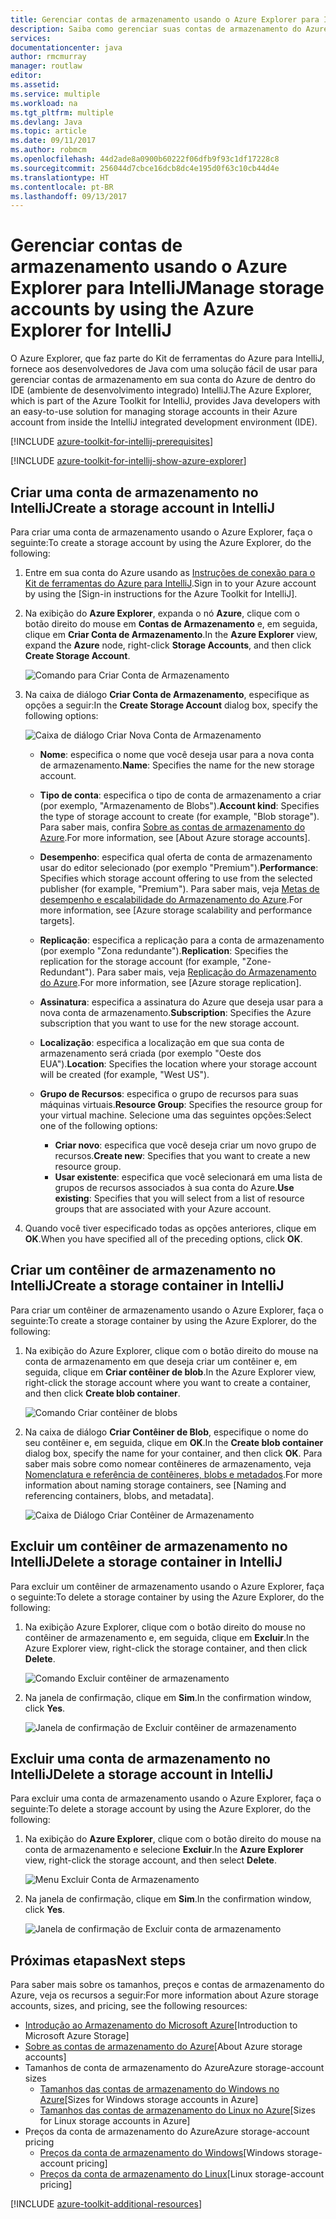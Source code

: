 ```yaml
---
title: Gerenciar contas de armazenamento usando o Azure Explorer para IntelliJ
description: Saiba como gerenciar suas contas de armazenamento do Azure usando o Azure Explorer para IntelliJ.
services: 
documentationcenter: java
author: rmcmurray
manager: routlaw
editor: 
ms.assetid: 
ms.service: multiple
ms.workload: na
ms.tgt_pltfrm: multiple
ms.devlang: Java
ms.topic: article
ms.date: 09/11/2017
ms.author: robmcm
ms.openlocfilehash: 44d2ade8a0900b60222f06dfb9f93c1df17228c8
ms.sourcegitcommit: 256044d7cbce16dcb8dc4e195d0f63c10cb44d4e
ms.translationtype: HT
ms.contentlocale: pt-BR
ms.lasthandoff: 09/13/2017
---
```

# <a name="manage-storage-accounts-by-using-the-azure-explorer-for-intellij"></a><span data-ttu-id="78475-103">Gerenciar contas de armazenamento usando o Azure Explorer para IntelliJ</span><span class="sxs-lookup"><span data-stu-id="78475-103">Manage storage accounts by using the Azure Explorer for IntelliJ</span></span>

<span data-ttu-id="78475-104">O Azure Explorer, que faz parte do Kit de ferramentas do Azure para IntelliJ, fornece aos desenvolvedores de Java com uma solução fácil de usar para gerenciar contas de armazenamento em sua conta do Azure de dentro do IDE (ambiente de desenvolvimento integrado) IntelliJ.</span><span class="sxs-lookup"><span data-stu-id="78475-104">The Azure Explorer, which is part of the Azure Toolkit for IntelliJ, provides Java developers with an easy-to-use solution for managing storage accounts in their Azure account from inside the IntelliJ integrated development environment (IDE).</span></span>

[!INCLUDE [azure-toolkit-for-intellij-prerequisites](../includes/azure-toolkit-for-intellij-prerequisites.md)]

[!INCLUDE [azure-toolkit-for-intellij-show-azure-explorer](../includes/azure-toolkit-for-intellij-show-azure-explorer.md)]

## <a name="create-a-storage-account-in-intellij"></a><span data-ttu-id="78475-105">Criar uma conta de armazenamento no IntelliJ</span><span class="sxs-lookup"><span data-stu-id="78475-105">Create a storage account in IntelliJ</span></span>

<span data-ttu-id="78475-106">Para criar uma conta de armazenamento usando o Azure Explorer, faça o seguinte:</span><span class="sxs-lookup"><span data-stu-id="78475-106">To create a storage account by using the Azure Explorer, do the following:</span></span>

1. <span data-ttu-id="78475-107">Entre em sua conta do Azure usando as [Instruções de conexão para o Kit de ferramentas do Azure para IntelliJ].</span><span class="sxs-lookup"><span data-stu-id="78475-107">Sign in to your Azure account by using the [Sign-in instructions for the Azure Toolkit for IntelliJ].</span></span> 

2. <span data-ttu-id="78475-108">Na exibição do **Azure Explorer**, expanda o nó **Azure**, clique com o botão direito do mouse em **Contas de Armazenamento** e, em seguida, clique em **Criar Conta de Armazenamento**.</span><span class="sxs-lookup"><span data-stu-id="78475-108">In the **Azure Explorer** view, expand the **Azure** node, right-click **Storage Accounts**, and then click **Create Storage Account**.</span></span>

   ![Comando para Criar Conta de Armazenamento][CS01]

3. <span data-ttu-id="78475-110">Na caixa de diálogo **Criar Conta de Armazenamento**, especifique as opções a seguir:</span><span class="sxs-lookup"><span data-stu-id="78475-110">In the **Create Storage Account** dialog box, specify the following options:</span></span>

   ![Caixa de diálogo Criar Nova Conta de Armazenamento][CS02]

   * <span data-ttu-id="78475-112">**Nome**: especifica o nome que você deseja usar para a nova conta de armazenamento.</span><span class="sxs-lookup"><span data-stu-id="78475-112">**Name**: Specifies the name for the new storage account.</span></span>

   * <span data-ttu-id="78475-113">**Tipo de conta**: especifica o tipo de conta de armazenamento a criar (por exemplo, "Armazenamento de Blobs").</span><span class="sxs-lookup"><span data-stu-id="78475-113">**Account kind**: Specifies the type of storage account to create (for example, "Blob storage").</span></span> <span data-ttu-id="78475-114">Para saber mais, confira [Sobre as contas de armazenamento do Azure].</span><span class="sxs-lookup"><span data-stu-id="78475-114">For more information, see [About Azure storage accounts].</span></span> 

   * <span data-ttu-id="78475-115">**Desempenho**: especifica qual oferta de conta de armazenamento usar do editor selecionado (por exemplo "Premium").</span><span class="sxs-lookup"><span data-stu-id="78475-115">**Performance**: Specifies which storage account offering to use from the selected publisher (for example, "Premium").</span></span> <span data-ttu-id="78475-116">Para saber mais, veja [Metas de desempenho e escalabilidade do Armazenamento do Azure].</span><span class="sxs-lookup"><span data-stu-id="78475-116">For more information, see [Azure storage scalability and performance targets].</span></span> 

   * <span data-ttu-id="78475-117">**Replicação**: especifica a replicação para a conta de armazenamento (por exemplo "Zona redundante").</span><span class="sxs-lookup"><span data-stu-id="78475-117">**Replication**: Specifies the replication for the storage account (for example, "Zone-Redundant").</span></span> <span data-ttu-id="78475-118">Para saber mais, veja [Replicação do Armazenamento do Azure].</span><span class="sxs-lookup"><span data-stu-id="78475-118">For more information, see [Azure storage replication].</span></span> 

   * <span data-ttu-id="78475-119">**Assinatura**: especifica a assinatura do Azure que deseja usar para a nova conta de armazenamento.</span><span class="sxs-lookup"><span data-stu-id="78475-119">**Subscription**: Specifies the Azure subscription that you want to use for the new storage account.</span></span>

   * <span data-ttu-id="78475-120">**Localização**: especifica a localização em que sua conta de armazenamento será criada (por exemplo "Oeste dos EUA").</span><span class="sxs-lookup"><span data-stu-id="78475-120">**Location**: Specifies the location where your storage account will be created (for example, "West US").</span></span>

   * <span data-ttu-id="78475-121">**Grupo de Recursos**: especifica o grupo de recursos para suas máquinas virtuais.</span><span class="sxs-lookup"><span data-stu-id="78475-121">**Resource Group**: Specifies the resource group for your virtual machine.</span></span> <span data-ttu-id="78475-122">Selecione uma das seguintes opções:</span><span class="sxs-lookup"><span data-stu-id="78475-122">Select one of the following options:</span></span>
      * <span data-ttu-id="78475-123">**Criar novo**: especifica que você deseja criar um novo grupo de recursos.</span><span class="sxs-lookup"><span data-stu-id="78475-123">**Create new**: Specifies that you want to create a new resource group.</span></span>
      * <span data-ttu-id="78475-124">**Usar existente**: especifica que você selecionará em uma lista de grupos de recursos associados à sua conta do Azure.</span><span class="sxs-lookup"><span data-stu-id="78475-124">**Use existing**: Specifies that you will select from a list of resource groups that are associated with your Azure account.</span></span>

4. <span data-ttu-id="78475-125">Quando você tiver especificado todas as opções anteriores, clique em **OK**.</span><span class="sxs-lookup"><span data-stu-id="78475-125">When you have specified all of the preceding options, click **OK**.</span></span>

## <a name="create-a-storage-container-in-intellij"></a><span data-ttu-id="78475-126">Criar um contêiner de armazenamento no IntelliJ</span><span class="sxs-lookup"><span data-stu-id="78475-126">Create a storage container in IntelliJ</span></span>

<span data-ttu-id="78475-127">Para criar um contêiner de armazenamento usando o Azure Explorer, faça o seguinte:</span><span class="sxs-lookup"><span data-stu-id="78475-127">To create a storage container by using the Azure Explorer, do the following:</span></span>

1. <span data-ttu-id="78475-128">Na exibição do Azure Explorer, clique com o botão direito do mouse na conta de armazenamento em que deseja criar um contêiner e, em seguida, clique em **Criar contêiner de blob**.</span><span class="sxs-lookup"><span data-stu-id="78475-128">In the Azure Explorer view, right-click the storage account where you want to create a container, and then click **Create blob container**.</span></span>

   ![Comando Criar contêiner de blobs][CC01]

2. <span data-ttu-id="78475-130">Na caixa de diálogo **Criar Contêiner de Blob**, especifique o nome do seu contêiner e, em seguida, clique em **OK**.</span><span class="sxs-lookup"><span data-stu-id="78475-130">In the **Create blob container** dialog box, specify the name for your container, and then click **OK**.</span></span> <span data-ttu-id="78475-131">Para saber mais sobre como nomear contêineres de armazenamento, veja [Nomenclatura e referência de contêineres, blobs e metadados].</span><span class="sxs-lookup"><span data-stu-id="78475-131">For more information about naming storage containers, see [Naming and referencing containers, blobs, and metadata].</span></span>

   ![Caixa de Diálogo Criar Contêiner de Armazenamento][CC02]

## <a name="delete-a-storage-container-in-intellij"></a><span data-ttu-id="78475-133">Excluir um contêiner de armazenamento no IntelliJ</span><span class="sxs-lookup"><span data-stu-id="78475-133">Delete a storage container in IntelliJ</span></span>

<span data-ttu-id="78475-134">Para excluir um contêiner de armazenamento usando o Azure Explorer, faça o seguinte:</span><span class="sxs-lookup"><span data-stu-id="78475-134">To delete a storage container by using the Azure Explorer, do the following:</span></span>

1. <span data-ttu-id="78475-135">Na exibição Azure Explorer, clique com o botão direito do mouse no contêiner de armazenamento e, em seguida, clique em **Excluir**.</span><span class="sxs-lookup"><span data-stu-id="78475-135">In the Azure Explorer view, right-click the storage container, and then click **Delete**.</span></span>

   ![Comando Excluir contêiner de armazenamento][DC01]

2. <span data-ttu-id="78475-137">Na janela de confirmação, clique em **Sim**.</span><span class="sxs-lookup"><span data-stu-id="78475-137">In the confirmation window, click **Yes**.</span></span>

   ![Janela de confirmação de Excluir contêiner de armazenamento][DC02]

## <a name="delete-a-storage-account-in-intellij"></a><span data-ttu-id="78475-139">Excluir uma conta de armazenamento no IntelliJ</span><span class="sxs-lookup"><span data-stu-id="78475-139">Delete a storage account in IntelliJ</span></span>

<span data-ttu-id="78475-140">Para excluir uma conta de armazenamento usando o Azure Explorer, faça o seguinte:</span><span class="sxs-lookup"><span data-stu-id="78475-140">To delete a storage account by using the Azure Explorer, do the following:</span></span>

1. <span data-ttu-id="78475-141">Na exibição do **Azure Explorer**, clique com o botão direito do mouse na conta de armazenamento e selecione **Excluir**.</span><span class="sxs-lookup"><span data-stu-id="78475-141">In the **Azure Explorer** view, right-click the storage account, and then select **Delete**.</span></span>

   ![Menu Excluir Conta de Armazenamento][DS01]

2. <span data-ttu-id="78475-143">Na janela de confirmação, clique em **Sim**.</span><span class="sxs-lookup"><span data-stu-id="78475-143">In the confirmation window, click **Yes**.</span></span>

   ![Janela de confirmação de Excluir conta de armazenamento][DS02]

## <a name="next-steps"></a><span data-ttu-id="78475-145">Próximas etapas</span><span class="sxs-lookup"><span data-stu-id="78475-145">Next steps</span></span>

<span data-ttu-id="78475-146">Para saber mais sobre os tamanhos, preços e contas de armazenamento do Azure, veja os recursos a seguir:</span><span class="sxs-lookup"><span data-stu-id="78475-146">For more information about Azure storage accounts, sizes, and pricing, see the following resources:</span></span>

* <span data-ttu-id="78475-147">[Introdução ao Armazenamento do Microsoft Azure]</span><span class="sxs-lookup"><span data-stu-id="78475-147">[Introduction to Microsoft Azure Storage]</span></span>
* <span data-ttu-id="78475-148">[Sobre as contas de armazenamento do Azure]</span><span class="sxs-lookup"><span data-stu-id="78475-148">[About Azure storage accounts]</span></span>
* <span data-ttu-id="78475-149">Tamanhos de conta de armazenamento do Azure</span><span class="sxs-lookup"><span data-stu-id="78475-149">Azure storage-account sizes</span></span>
  * <span data-ttu-id="78475-150">[Tamanhos das contas de armazenamento do Windows no Azure]</span><span class="sxs-lookup"><span data-stu-id="78475-150">[Sizes for Windows storage accounts in Azure]</span></span>
  * <span data-ttu-id="78475-151">[Tamanhos das contas de armazenamento do Linux no Azure]</span><span class="sxs-lookup"><span data-stu-id="78475-151">[Sizes for Linux storage accounts in Azure]</span></span>
* <span data-ttu-id="78475-152">Preços da conta de armazenamento do Azure</span><span class="sxs-lookup"><span data-stu-id="78475-152">Azure storage-account pricing</span></span>
  * <span data-ttu-id="78475-153">[Preços da conta de armazenamento do Windows]</span><span class="sxs-lookup"><span data-stu-id="78475-153">[Windows storage-account pricing]</span></span>
  * <span data-ttu-id="78475-154">[Preços da conta de armazenamento do Linux]</span><span class="sxs-lookup"><span data-stu-id="78475-154">[Linux storage-account pricing]</span></span>

[!INCLUDE [azure-toolkit-additional-resources](../includes/azure-toolkit-additional-resources.md)]

<!-- URL List -->

[Instruções de conexão para o Kit de ferramentas do Azure para IntelliJ]: ./azure-toolkit-for-intellij-sign-in-instructions.md
[Introdução ao Armazenamento do Microsoft Azure]: /azure/storage/storage-introduction
[Sobre as contas de armazenamento do Azure]: /azure/storage/storage-create-storage-account
[Replicação do Armazenamento do Azure]: /azure/storage/storage-redundancy
[Metas de desempenho e escalabilidade do Armazenamento do Azure]: /azure/storage/storage-scalability-targets
[Nomenclatura e referência de contêineres, blobs e metadados]: http://go.microsoft.com/fwlink/?LinkId=255555

[Tamanhos das contas de armazenamento do Windows no Azure]: /azure/virtual-machines/virtual-machines-windows-sizes
[Tamanhos das contas de armazenamento do Linux no Azure]: /azure/virtual-machines/virtual-machines-linux-sizes
[Preços da conta de armazenamento do Windows]: /pricing/details/virtual-machines/windows/
[Preços da conta de armazenamento do Linux]: /pricing/details/virtual-machines/linux/

<!-- IMG List -->

[CS01]: media/azure-toolkit-for-intellij-managing-storage-accounts-using-azure-explorer/CS01.png
[CS02]: media/azure-toolkit-for-intellij-managing-storage-accounts-using-azure-explorer/CS02.png
[CC01]: media/azure-toolkit-for-intellij-managing-storage-accounts-using-azure-explorer/CC01.png
[CC02]: media/azure-toolkit-for-intellij-managing-storage-accounts-using-azure-explorer/CC02.png

[DS01]: media/azure-toolkit-for-intellij-managing-storage-accounts-using-azure-explorer/DS01.png
[DS02]: media/azure-toolkit-for-intellij-managing-storage-accounts-using-azure-explorer/DS02.png
[DC01]: media/azure-toolkit-for-intellij-managing-storage-accounts-using-azure-explorer/DC01.png
[DC02]: media/azure-toolkit-for-intellij-managing-storage-accounts-using-azure-explorer/DC02.png
